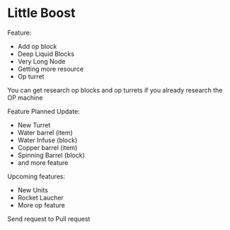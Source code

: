 # Little Boost

Feature:
- Add op block
- Deep Liquid Blocks
- Very Long Node
- Getting more resource
- Op turret

You can get research op blocks and op turrets if you already research the OP machine

Feature Planned Update:
- New Turret
- Water barrel (item)
- Water Infuse (block)
- Copper barrel (item)
- Spinning Barrel (block)
- and more feature

Upcoming features:
- New Units 
- Rocket Laucher
- More op feature

Send request to Pull request
